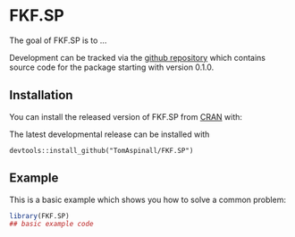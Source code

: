 
# FKF.SP

<!-- badges: start -->
<!-- badges: end -->

The goal of FKF.SP is to ...

Development can be tracked via the [github repository](https://github.com/TomAspinall/FKF.SP) 
which contains source code for the package starting with version 0.1.0.

## Installation

You can install the released version of FKF.SP from [CRAN](https://CRAN.R-project.org) with:

The latest developmental release can be installed with 

```
devtools::install_github("TomAspinall/FKF.SP")
```

## Example

This is a basic example which shows you how to solve a common problem:

``` r
library(FKF.SP)
## basic example code
```

